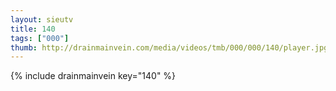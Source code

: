 ```yaml
--- 
layout: sieutv
title: 140
tags: ["000"]
thumb: http://drainmainvein.com/media/videos/tmb/000/000/140/player.jpg
---
```

{% include drainmainvein key="140" %} 
